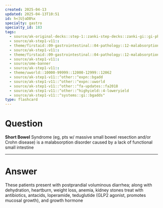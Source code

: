 ```yaml
---
created: 2025-04-13
updated: 2025-04-13T10:51
id: h<]U}aDB%x
specialty: gastro
specialty_id: 183
tags:
  - source/ak-original-decks::step-1::zanki-step-decks::zanki-gi::gi-physiology-+-embryo,-anatomy
  - source/ak-step1-v11::
  - theme/firstaid::09-gastrointestinal::04-pathology::12-malabsorption-syndromes
  - source/ak-step1-v11::
  - theme/firstaid::09-gastrointestinal::04-pathology::12-malabsorption-syndromes::short-bowel-disease
  - source/ak-step1-v11::
  - source/ome-banner
  - source/ak-step1-v11::
  - theme/uworld::10000-99999::12000-12999::12062
  - source/ak-step1-v11::^other::^expn::bgadd
  - source/ak-step1-v11::^other::^expn::uworld
  - source/ak-step1-v11::^other::^fa-updates::fa2018
  - source/ak-step1-v11::^other::^highyield::4-loweryield
  - source/ak-step1-v11::^systems::gi::bgadds"
type: flashcard
---
```


# Question
**Short Bowel** Syndrome (eg, pts w/ massive small bowel resection and/or Crohn disease) is a malabsorption disorder caused by a lack of functional small intestine

---

# Answer
These patients present with postprandial voluminous diarrhea; along with dehydration, heartburn, weight loss, anemia, kidney stones   treat with antibiotics, antacids, loperamide, teduglutide (GLP2 agonist, promotes mucosal growth), and growth hormone
